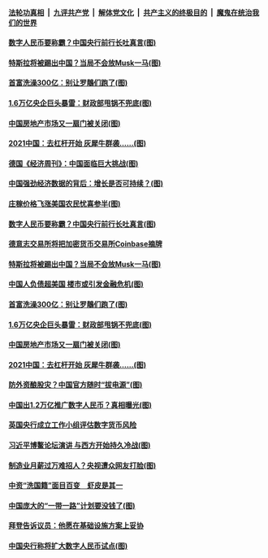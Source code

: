 

####  [法轮功真相](../../../../basic/blob/master/README.md?t=04221102) &nbsp;|&nbsp; [九评共产党](../../../../9ping.md/blob/master/README.md?t=04221102) &nbsp;|&nbsp; [解体党文化](../../../../jtdwh.md/blob/master/README.md?t=04221102)  &nbsp;|&nbsp; [共产主义的终极目的](../../../../gczydzjmd.md/blob/master/README.md?t=04221102) &nbsp;|&nbsp; [魔鬼在统治我们的世界](../../../../mgztzwmdsj.md/blob/master/README.md?t=04221102) 

#### [数字人民币要称霸？中国央行前行长吐真言(图)](../pages/p5/969483.md?t=04221102) 

#### [特斯拉将被踢出中国？当局不会放Musk一马(图)](../pages/p5/969446.md?t=04221102) 

#### [首富洗澡300亿：别让罗鶄们跑了(图)](../pages/p5/969391.md?t=04221102) 

#### [1.6万亿央企巨头暴雷：财政部甩锅不兜底(图)](../pages/p5/969395.md?t=04221102) 

#### [中国房地产市场又一扇门被关闭(图)](../pages/p5/969367.md?t=04221102) 

#### [2021中国：去杠杆开始 灰犀牛群袭……(图)](../pages/p5/969378.md?t=04221102) 

#### [德国《经济周刊》：中国面临巨大挑战(图)](../pages/p5/969512.md?t=04221102) 

#### [中国强劲经济数据的背后：增长是否可持续？(图)](../pages/p5/969504.md?t=04221102) 

#### [庄稼价格飞涨美国农民忧喜参半(图)](../pages/p5/969492.md?t=04221102) 

#### [数字人民币要称霸？中国央行前行长吐真言(图)](../pages/p5/969483.md?t=04221102) 

#### [德意志交易所将把加密货币交易所Coinbase摘牌](../pages/p5/969455.md?t=04221102) 

#### [特斯拉将被踢出中国？当局不会放Musk一马(图)](../pages/p5/969446.md?t=04221102) 

#### [中国人负债超美国 楼市或引发金融危机(图)](../pages/p5/969436.md?t=04221102) 

#### [首富洗澡300亿：别让罗鶄们跑了(图)](../pages/p5/969391.md?t=04221102) 

#### [1.6万亿央企巨头暴雷：财政部甩锅不兜底(图)](../pages/p5/969395.md?t=04221102) 

#### [中国房地产市场又一扇门被关闭(图)](../pages/p5/969367.md?t=04221102) 

#### [2021中国：去杠杆开始 灰犀牛群袭……(图)](../pages/p5/969378.md?t=04221102) 

#### [防外资酿股灾？中国官方随时“拔电源”(图)](../pages/p5/969339.md?t=04221102) 

#### [中国出1.2万亿推广数字人民币？真相曝光(图)](../pages/p5/969326.md?t=04221102) 

#### [英国央行成立工作小组评估数字货币风险](../pages/p5/969321.md?t=04221102) 

#### [习近平博鳌论坛演讲 与西方开始持久冷战(图)](../pages/p5/969318.md?t=04221102) 

#### [制造业月薪过万难招人？央视遭众网友打脸(图)](../pages/p5/969286.md?t=04221102) 

#### [中资“洗国籍”面目百变　虾皮是其一](../pages/p5/969277.md?t=04221102) 

#### [中国庞大的“一带一路”计划要没钱了(图)](../pages/p5/969240.md?t=04221102) 

#### [拜登告诉议员：他愿在基础设施方案上妥协](../pages/p5/969275.md?t=04221102) 

#### [中国央行称将扩大数字人民币试点(图)](../pages/p5/969272.md?t=04221102) 

